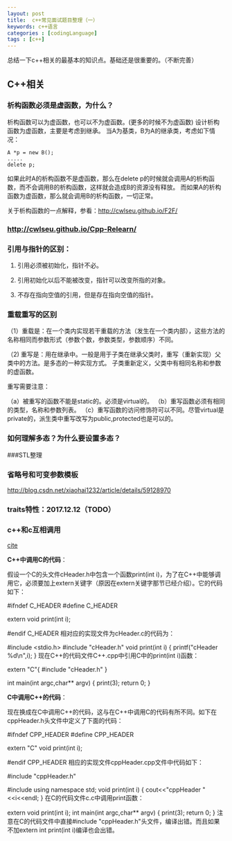 ```yaml
---
layout: post
title:  c++常见面试题目整理（一）
keywords: c++语言
categories : [codingLanguage]
tags : [c++]
---
```


总结一下c++相关的最基本的知识点。基础还是很重要的。（不断完善）



## C++相关
### 析构函数必须是虚函数，为什么？

析构函数可以为虚函数，也可以不为虚函数。(更多的时候不为虚函数)
设计析构函数为虚函数，主要是考虑到继承。
当A为基类，B为A的继承类，考虑如下情况：

	A *p = new B();
	.....
	delete p;

如果此时A的析构函数不是虚函数，那么在delete p的时候就会调用A的析构函数，而不会调用B的析构函数，这样就会造成B的资源没有释放。
而如果A的析构函数为虚函数，那么就会调用B的析构函数，一切正常。


关于析构函数的一点解释，参看：http://cwlseu.github.io/F2F/


### http://cwlseu.github.io/Cpp-Relearn/



### 引用与指针的区别：

1) 引用必须被初始化，指针不必。

2) 引用初始化以后不能被改变，指针可以改变所指的对象。

3) 不存在指向空值的引用，但是存在指向空值的指针。



### 重载重写的区别

（1）重载是：在一个类内实现若干重载的方法（发生在一个类内部），这些方法的名称相同而参数形式（参数个数，参数类型，参数顺序）不同。


（2) 重写是：用在继承中。一般是用于子类在继承父类时，重写（重新实现）父类中的方法。是多态的一种实现方式。
子类重新定义，父类中有相同名称和参数的虚函数。

重写需要注意：

（a）被重写的函数不能是static的。必须是virtual的。
（b）重写函数必须有相同的类型，名称和参数列表。
（c）重写函数的访问修饰符可以不同。尽管virtual是private的，派生类中重写改写为public,protected也是可以的。


### 如何理解多态？为什么要设置多态？


###STL整理



### 省略号和可变参数模板

http://blog.csdn.net/xiaohai1232/article/details/59128970



### traits特性：2017.12.12（TODO）





### c++和c互相调用

[cite](https://www.cnblogs.com/skynet/archive/2010/07/10/1774964.html)


**C++中调用C的代码**：

假设一个C的头文件cHeader.h中包含一个函数print(int i)，为了在C++中能够调用它，必须要加上extern关键字（原因在extern关键字那节已经介绍）。它的代码如下：

#ifndef C_HEADER
#define C_HEADER

extern void print(int i);

#endif C_HEADER
相对应的实现文件为cHeader.c的代码为：

#include <stdio.h>
#include "cHeader.h"
void print(int i)
{
    printf("cHeader %d\n",i);
}
现在C++的代码文件C++.cpp中引用C中的print(int i)函数：

extern "C"{
#include "cHeader.h"
}

int main(int argc,char** argv)
{
    print(3);
    return 0;
}




**C中调用C++的代码**：

现在换成在C中调用C++的代码，这与在C++中调用C的代码有所不同。如下在cppHeader.h头文件中定义了下面的代码：

#ifndef CPP_HEADER
#define CPP_HEADER

extern "C" void print(int i);

#endif CPP_HEADER
相应的实现文件cppHeader.cpp文件中代码如下：

#include "cppHeader.h"

#include <iostream>
using namespace std;
void print(int i)
{
    cout<<"cppHeader "<<i<<endl;
}
在C的代码文件c.c中调用print函数：

extern void print(int i);
int main(int argc,char** argv)
{
    print(3);
    return 0;
}
注意在C的代码文件中直接#include "cppHeader.h"头文件，编译出错。而且如果不加extern int print(int i)编译也会出错。












